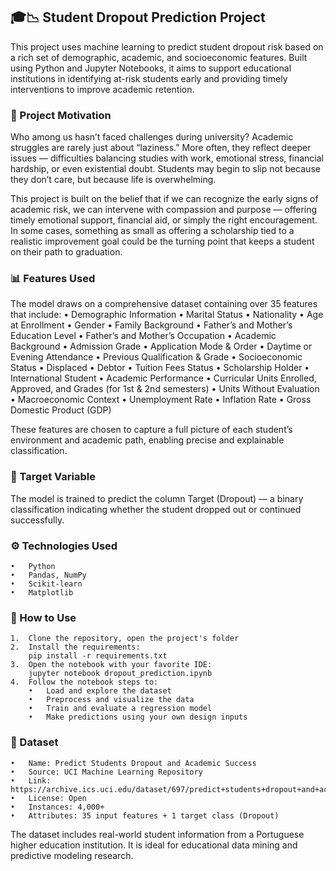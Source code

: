 ## 🎓📉 Student Dropout Prediction Project

This project uses machine learning to predict student dropout risk based on a rich set of demographic, academic, and socioeconomic features. Built using Python and Jupyter Notebooks, it aims to support educational institutions in identifying at-risk students early and providing timely interventions to improve academic retention.

### 📌 Project Motivation

Who among us hasn’t faced challenges during university? Academic struggles are rarely just about “laziness.” More often, they reflect deeper issues — difficulties balancing studies with work, emotional stress, financial hardship, or even existential doubt. Students may begin to slip not because they don’t care, but because life is overwhelming.

This project is built on the belief that if we can recognize the early signs of academic risk, we can intervene with compassion and purpose — offering timely emotional support, financial aid, or simply the right encouragement. In some cases, something as small as offering a scholarship tied to a realistic improvement goal could be the turning point that keeps a student on their path to graduation.

### 📊 Features Used

The model draws on a comprehensive dataset containing over 35 features that include:
• Demographic Information
• Marital Status
• Nationality
• Age at Enrollment
• Gender
• Family Background
• Father’s and Mother’s Education Level
• Father’s and Mother’s Occupation
• Academic Background
• Admission Grade
• Application Mode & Order
• Daytime or Evening Attendance
• Previous Qualification & Grade
• Socioeconomic Status
• Displaced
• Debtor
• Tuition Fees Status
• Scholarship Holder
• International Student
• Academic Performance
• Curricular Units Enrolled, Approved, and Grades (for 1st & 2nd semesters)
• Units Without Evaluation
• Macroeconomic Context
• Unemployment Rate
• Inflation Rate
• Gross Domestic Product (GDP)

These features are chosen to capture a full picture of each student’s environment and academic path, enabling precise and explainable classification.

### 🧠 Target Variable

The model is trained to predict the column Target (Dropout) — a binary classification indicating whether the student dropped out or continued successfully.

### ⚙️ Technologies Used

    •	Python
    •	Pandas, NumPy
    •	Scikit-learn
    •	Matplotlib

### 🚀 How to Use

    1.	Clone the repository, open the project's folder
    2.	Install the requirements:
        pip install -r requirements.txt
    3.	Open the notebook with your favorite IDE:
        jupyter notebook dropout_prediction.ipynb
    4.	Follow the notebook steps to:
        •	Load and explore the dataset
        •	Preprocess and visualize the data
        •	Train and evaluate a regression model
        •	Make predictions using your own design inputs

### 📁 Dataset
    •	Name: Predict Students Dropout and Academic Success
    •	Source: UCI Machine Learning Repository
    •	Link: https://archive.ics.uci.edu/dataset/697/predict+students+dropout+and+academic+success
    •	License: Open
    •	Instances: 4,000+
    •	Attributes: 35 input features + 1 target class (Dropout)

The dataset includes real-world student information from a Portuguese higher education institution. It is ideal for educational data mining and predictive modeling research.
